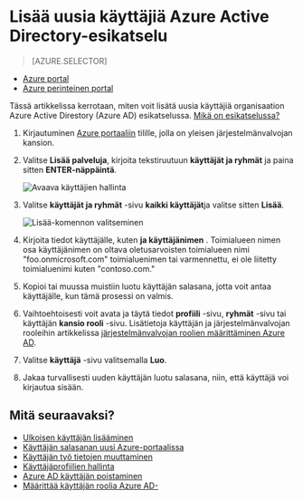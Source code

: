 <properties
    pageTitle="Lisää uusia käyttäjiä Azure Active Directory-esikatselu | Microsoft Azure"
    description="Kerrotaan, miten voit lisätä uusia käyttäjiä tai muuttaa Azure Active Directory-käyttäjätiedot."
    services="active-directory"
    documentationCenter=""
    authors="curtand"
    manager="femila"
    editor=""/>

<tags
    ms.service="active-directory"
    ms.workload="identity"
    ms.tgt_pltfrm="na"
    ms.devlang="na"
    ms.topic="article"
    ms.date="09/12/2016"
    ms.author="curtand"/>


# <a name="add-new-users-to-azure-active-directory-preview"></a>Lisää uusia käyttäjiä Azure Active Directory-esikatselu

> [AZURE.SELECTOR]
- [Azure portal](active-directory-users-create-azure-portal.md)
- [Azure perinteinen portal](active-directory-create-users.md)

Tässä artikkelissa kerrotaan, miten voit lisätä uusia käyttäjiä organisaation Azure Active Direstory (Azure AD) esikatselussa. [Mikä on esikatselussa?](active-directory-preview-explainer.md)

1.  Kirjautuminen [Azure portaaliin](https://portal.azure.com) tilille, jolla on yleisen järjestelmänvalvojan kansion.

2.  Valitse **Lisää palveluja**, kirjoita tekstiruutuun **käyttäjät ja ryhmät** ja paina sitten **ENTER-näppäintä**.

    ![Avaava käyttäjien hallinta](./media/active-directory-users-create-azure-portal/create-users-user-management.png)

3.  Valitse **käyttäjät ja ryhmät** -sivu **kaikki käyttäjät**ja valitse sitten **Lisää**.

    ![Lisää-komennon valitseminen](./media/active-directory-users-create-azure-portal/create-users-add-command.png)

4.  Kirjoita tiedot käyttäjälle, kuten **ja **käyttäjänimen**** . Toimialueen nimen osa käyttäjänimen on oltava oletusarvoisten toimialueen nimi "foo.onmicrosoft.com" toimialuenimen tai varmennettu, ei ole liitetty toimialuenimi kuten "contoso.com."

5. Kopioi tai muussa muistiin luotu käyttäjän salasana, jotta voit antaa käyttäjälle, kun tämä prosessi on valmis.

6. Vaihtoehtoisesti voit avata ja täytä tiedot **profiili** -sivu, **ryhmät** -sivu tai käyttäjän **kansio rooli** -sivu. Lisätietoja käyttäjän ja järjestelmänvalvojan rooleihin artikkelissa [järjestelmänvalvojan roolien määrittäminen Azure AD](active-directory-assign-admin-roles.md).

7.  Valitse **käyttäjä** -sivu valitsemalla **Luo**.

8. Jakaa turvallisesti uuden käyttäjän luotu salasana, niin, että käyttäjä voi kirjautua sisään.

## <a name="whats-next"></a>Mitä seuraavaksi?

- [Ulkoisen käyttäjän lisääminen](active-directory-users-create-external-azure-portal.md)
- [Käyttäjän salasanan uusi Azure-portaalissa](active-directory-users-reset-password-azure-portal.md)
- [Käyttäjän työ tietojen muuttaminen](active-directory-users-work-info-azure-portal.md)
- [Käyttäjäprofiilien hallinta](active-directory-users-profile-azure-portal.md)
- [Azure AD käyttäjän poistaminen](active-directory-users-delete-user-azure-portal.md)
- [Määrittää käyttäjän roolia Azure AD-](active-directory-users-assign-role-azure-portal.md)
